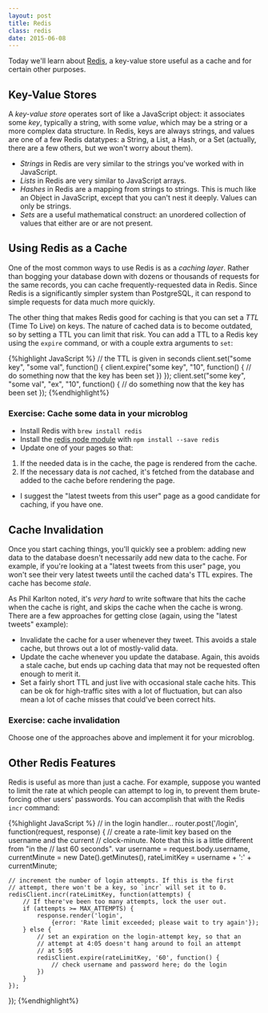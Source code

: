 ```yaml
---
layout: post
title: Redis
class: redis
date: 2015-06-08
---
```


Today we'll learn about [Redis][redis], a key-value store useful as a cache and for certain other purposes.

## Key-Value Stores

A _key-value store_ operates sort of like a JavaScript object: it associates some _key_, typically a string, with some _value_, which may be a string or a more complex data structure. In Redis, keys are always strings, and values are one of a few Redis datatypes: a String, a List, a Hash, or a Set (actually, there are a few others, but we won't worry about them).

* _Strings_ in Redis are very similar to the strings you've worked with in JavaScript.
* _Lists_ in Redis are very similar to JavaScript arrays.
* _Hashes_ in Redis are a mapping from strings to strings. This is much like an Object in JavaScript, except that you can't nest it deeply. Values can only be strings.
* _Sets_ are a useful mathematical construct: an unordered collection of values that either are or are not present.

## Using Redis as a Cache

One of the most common ways to use Redis is as a _caching layer_. Rather than bogging your database down with dozens or thousands of requests for the same records, you can cache frequently-requested data in Redis. Since Redis is a significantly simpler system than PostgreSQL, it can respond to simple requests for data much more quickly.

The other thing that makes Redis good for caching is that you can set a _TTL_ (Time To Live) on keys. The nature of cached data is to become outdated, so by setting a TTL you can limit that risk. You can add a TTL to a Redis key using the `expire` command, or with a couple extra arguments to `set`:

{%highlight JavaScript %}
// the TTL is given in seconds
client.set("some key", "some val", function() {
    client.expire("some key", "10", function() {
        // do something now that the key has been set
    })
});
client.set("some key", "some val", "ex", "10", function() {
    // do something now that the key has been set
});
{%endhighlight%}

### Exercise: Cache some data in your microblog

* Install Redis with `brew install redis`
* Install the [redis node module][node-redis] with `npm install --save redis`
* Update one of your pages so that:
 1. If the needed data is in the cache, the page is rendered from the cache.
 2. If the necessary data is _not_ cached, it's fetched from the database and added to the cache before rendering the page.
* I suggest the "latest tweets from this user" page as a good candidate for caching, if you have one.

## Cache Invalidation

<p data-pullquote="There are only two hard things in Computer Science: cache invalidation and naming things. &ndash;Phil Karlton"></p>

Once you start caching things, you'll quickly see a problem: adding new data to the database doesn't necessarily add new data to the cache. For example, if you're looking at a "latest tweets from this user" page, you won't see their very latest tweets until the cached data's TTL expires. The cache has become _stale_.

As Phil Karlton noted, it's *very hard* to write software that hits the cache when the cache is right, and skips the cache when the cache is wrong. There are a few approaches for getting close (again, using the "latest tweets" example):

* Invalidate the cache for a user whenever they tweet. This avoids a stale cache, but throws out a lot of mostly-valid data.
* Update the cache whenever you update the database. Again, this avoids a stale cache, but ends up caching data that may not be requested often enough to merit it.
* Set a fairly short TTL and just live with occasional stale cache hits. This can be ok for high-traffic sites with a lot of fluctuation, but can also mean a lot of cache misses that could've been correct hits.

### Exercise: cache invalidation

Choose one of the approaches above and implement it for your microblog.

## Other Redis Features

Redis is useful as more than just a cache. For example, suppose you wanted to limit the rate at which people can attempt to log in, to prevent them brute-forcing other users' passwords. You can accomplish that with the Redis `incr` command:

{%highlight JavaScript %}
// in the login handler...
router.post('/login', function(request, response) {
    // create a rate-limit key based on the username and the current
    // clock-minute. Note that this is a little different from "in the
    // last 60 seconds".
    var username = request.body.username,
        currentMinute = new Date().getMinutes(),
        rateLimitKey = username + ':' + currentMinute;

    // increment the number of login attempts. If this is the first
    // attempt, there won't be a key, so `incr` will set it to 0.
    redisClient.incr(rateLimitKey, function(attempts) {
        // If there've been too many attempts, lock the user out.
        if (attempts >= MAX_ATTEMPTS) {
            response.render('login',
                {error: 'Rate limit exceeded; please wait to try again'});
        } else {
            // set an expiration on the login-attempt key, so that an
            // attempt at 4:05 doesn't hang around to foil an attempt
            // at 5:05
            redisClient.expire(rateLimitKey, '60', function() {
                // check username and password here; do the login
            })
        }
    });
});
{%endhighlight%}



[redis]: http://redis.io/commands/incr
[node-redis]: https://www.npmjs.com/package/redis
